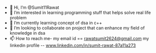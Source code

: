 - 👋 Hi, I’m @Sumit11Rawat
- 👀 I’m interested in learning programming stuff that helps solve real life problem
- 🌱 I’m currently learning concept of dsa in c++
- 💞️ I’m looking to collaborate on project that can enhance my field of knowledge in dsa
- 📫 How to reach me-
                      my email id == rawatsumit2624@gmail.com
                      my linkedin profile -- www.linkedin.com/in/sumit-rawat-87a11a273


